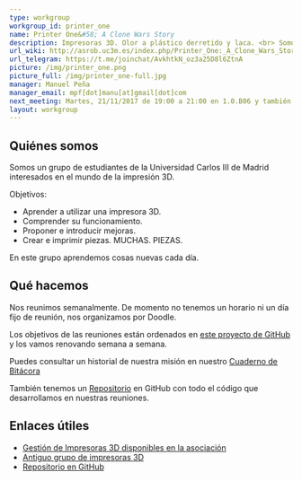 ```yaml
---
type: workgroup
workgroup_id: printer_one
name: Printer One&#58; A Clone Wars Story
description: Impresoras 3D. Olor a plástico derretido y laca. <br> Somos un grupo de estudiantes de la Universidad Carlos III de Madrid interesados en el mundo de la impresión 3D.
url_wiki: http://asrob.uc3m.es/index.php/Printer_One:_A_Clone_Wars_Story
url_telegram: https://t.me/joinchat/AvkhtkN_oz3a25D8l6ZtnA
picture: /img/printer_one.png
picture_full: /img/printer_one-full.jpg
manager: Manuel Peña
manager_email: mpf[dot]manu[at]gmail[dot]com
next_meeting: Martes, 21/11/2017 de 19:00 a 21:00 en 1.0.B06 y también Miércoles, 22/11/2017 de 17:00 a 21:00 en 1.0.B06
layout: workgroup
---
```


<!--- Swap next_meeting and next_meeting_doodle here --->
<!---  --->
<!--- next_meeting_doodle: https://doodle.com/poll/3a5akanw2yu36vkf --->

## Quiénes somos

Somos un grupo de estudiantes de la Universidad Carlos III de Madrid interesados en el mundo de la impresión 3D.

Objetivos:

 * Aprender a utilizar una impresora 3D.
 * Comprender su funcionamiento.
 * Proponer e introducir mejoras.
 * Crear e imprimir piezas. MUCHAS. PIEZAS.

En este grupo aprendemos cosas nuevas cada día.

## Qué hacemos

Nos reunimos semanalmente. De momento no tenemos un horario ni un día fijo de reunión, nos organizamos por Doodle.

Los objetivos de las reuniones están ordenados en [este proyecto de GitHub](https://github.com/asrob-uc3m/impresoras-asrob/projects/1) y los vamos renovando semana a semana.

Puedes consultar un historial de nuestra misión en nuestro [Cuaderno de Bitácora](http://asrob.uc3m.es/index.php/Printer_One:_A_Clone_Wars_Story:_Cuaderno_de_Bitacora)

También tenemos un [Repositorio](https://github.com/asrob-uc3m/impresoras-asrob) en GitHub con todo el código que desarrollamos en nuestras reuniones.

## Enlaces útiles
 * [Gestión de Impresoras 3D disponibles en la asociación](http://asrob.uc3m.es/printers/)
 * [Antiguo grupo de impresoras 3D](http://asrob.uc3m.es/index.php/Impresora-3D_Open_Source)
 * [Repositorio en GitHub](https://github.com/asrob-uc3m/impresoras-asrob)
